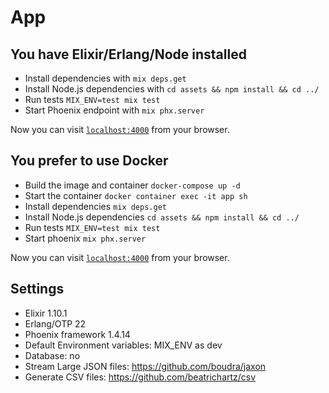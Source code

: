 # App

## You have Elixir/Erlang/Node installed 

  * Install dependencies with `mix deps.get`
  * Install Node.js dependencies with `cd assets && npm install && cd ../`
  * Run tests `MIX_ENV=test mix test`
  * Start Phoenix endpoint with `mix phx.server`

Now you can visit [`localhost:4000`](http://localhost:4000) from your browser.

## You prefer to use Docker

* Build the image and container `docker-compose up -d`
* Start the container `docker container exec -it app sh` 
* Install dependencies `mix deps.get` 
* Install Node.js dependencies `cd assets && npm install && cd ../`
* Run tests `MIX_ENV=test mix test`
* Start phoenix `mix phx.server` 

Now you can visit [`localhost:4000`](http://localhost:4000) from your browser.

## Settings

- Elixir 1.10.1
- Erlang/OTP 22 
- Phoenix framework 1.4.14
- Default Environment variables: MIX_ENV as dev
- Database: no
- Stream Large JSON files: https://github.com/boudra/jaxon
- Generate CSV files: https://github.com/beatrichartz/csv
